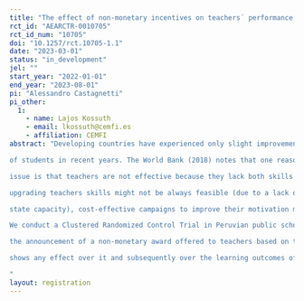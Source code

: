 ```yaml
---
title: "The effect of non-monetary incentives on teachers´ performance and educational outcomes: evidence from a Clustered RCT in Peruvian schools"
rct_id: "AEARCTR-0010705"
rct_id_num: "10705"
doi: "10.1257/rct.10705-1.1"
date: "2023-03-01"
status: "in_development"
jel: ""
start_year: "2022-01-01"
end_year: "2023-08-01"
pi: "Alessandro Castagnetti"
pi_other:
  1:
    - name: Lajos Kossuth
    - email: lkossuth@cemfi.es
    - affiliation: CEMFI
abstract: "Developing countries have experienced only slight improvements in the learning outcomes
of students in recent years. The World Bank (2018) notes that one reason driving this
issue is that teachers are not effective because they lack both skills and motivation. While
upgrading teachers skills might not be always feasible (due to a lack of resources and/or
state capacity), cost-effective campaigns to improve their motivation might prove crucial.
We conduct a Clustered Randomized Control Trial in Peruvian public schools to test whether
the announcement of a non-monetary award offered to teachers based on their performance
shows any effect over it and subsequently over the learning outcomes of students.
"
layout: registration
---
```



